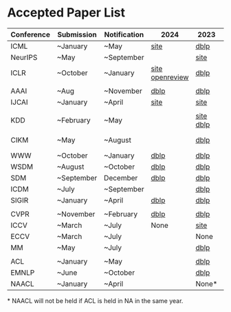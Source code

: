 # Accepted Paper List
| Conference | Submission | Notification | 2024 | 2023 | 2022 | 2021 | 2020 | 2019 |
| ---------- | ---------- | ------------ | ---- | ---- | ---- | ---- | ---- | ---- |
| ICML   | ~January   | ~May         | [site](https://icml.cc/virtual/2024/papers.html?filter=titles&search=) | [dblp](https://dblp.org/db/conf/icml/icml2023.html) | [dblp](https://dblp.org/db/conf/icml/icml2022.html)  | [dblp](https://dblp.org/db/conf/icml/icml2021.html) | [dblp](https://dblp.org/db/conf/icml/icml2020.html)    | [dblp](https://dblp.org/db/conf/icml/icml2019.html) |
| NeurIPS | ~May       | ~September   |  | [site](https://neurips.cc/virtual/2023/papers.html?filter=titles) | [dblp](https://dblp.org/db/conf/nips/neurips2022.html) | [dblp](https://dblp.org/db/conf/nips/neurips2021.html) | [dblp](https://dblp.org/db/conf/nips/neurips2020.html) | [dblp](https://dblp.org/db/conf/nips/nips2019.html) |
| ICLR   | ~October   | ~January     | [site](https://iclr.cc/virtual/2024/papers.html?filter=titles) [openreview](https://openreview.net/group?id=ICLR.cc/2024/Conference#tab-accept-oral) | [dblp](https://dblp.org/db/conf/iclr/iclr2023.html)         | [dblp](https://dblp.org/db/conf/iclr/iclr2022.html)  | [dblp](https://dblp.org/db/conf/iclr/iclr2021.html) | [dblp](https://dblp.org/db/conf/iclr/iclr2020.html)    | [dblp](https://dblp.org/db/conf/iclr/iclr2019.html) |
|                     |            |              |                                                              |                                                              |                                                       |                                                      |                                                         |                                                      |
| AAAI   | ~Aug       | ~November    | [dblp](https://dblp.org/db/conf/aaai/aaai2024.html) | [dblp](https://dblp.org/db/conf/aaai/aaai2023.html) | [dblp](https://dblp.org/db/conf/aaai/aaai2022.html)  | [dblp](https://dblp.org/db/conf/aaai/aaai2021.html) | [dblp](https://dblp.org/db/conf/aaai/aaai2020.html)    | [dblp](https://dblp.org/db/conf/aaai/aaai2019.html) |
| IJCAI | ~January | ~April | [site](https://ijcai24.org/main-track-accepted-papers/) | [site](https://ijcai-23.org/main-track-accepted-papers/) | [site](https://ijcai-22.org/main-track-accepted-papers/) | [site](https://ijcai-21.org/program-main-track/) | [site](http://static.ijcai.org/2020-accepted_papers.html) | [site](https://www.ijcai19.org/accepted-papers.html) |
|                     |            |              |                                                              |                                                              |                                                       |                                                      |                                                         |                                                      |
| KDD      | ~February  | ~May         |  | [site](https://kdd.org/kdd2023/research-track-papers/) [dblp](https://dblp.org/db/conf/kdd/kdd2023.html) | [site](https://kdd.org/kdd2022/paperRT.html) [dblp](https://dblp.org/db/conf/kdd/kdd2022.html) | [dblp](https://dblp.org/db/conf/kdd/kdd2021.html)    | [site](https://www.kdd.org/kdd2020/accepted-papers) [dblp](https://dblp.org/db/conf/kdd/kdd2020.html) | [site](https://www.kdd.org/kdd2019/accepted-papers) [dblp](https://dblp.org/db/conf/kdd/kdd2019.html) |
| CIKM   | ~May       | ~August      |  | [dblp](https://dblp.org/db/conf/cikm/cikm2023.html) | [dblp](https://dblp.org/db/conf/cikm/cikm2022.html)   | [site](https://www.cikm2021.org/accepted-papers) [dblp](https://dblp.org/db/conf/cikm/cikm2021.html) | [site](https://www.cikm2020.org/index.html@p=1073.html) [dblp](https://dblp.org/db/conf/cikm/cikm2020.html) | [dblp](https://dblp.org/db/conf/cikm/cikm2019.html) |
| WWW | ~October | ~January | [dblp](https://dblp.org/db/conf/www/www2024.html) | [dblp](https://dblp.org/db/conf/www/www2023.html) | [dblp](https://dblp.org/db/conf/www/www2022.html) | [dblp](https://dblp.org/db/conf/www/www2021.html) | [site](https://dl.acm.org/doi/proceedings/10.1145/3366423) | [site](https://www2019.thewebconf.org/accepted-papers) |
| WSDM                | ~August    | ~October     | [dblp](https://dblp.org/db/conf/wsdm/wsdm2024.html) | [dblp](https://dblp.org/db/conf/wsdm/wsdm2023.html)         | [dblp](https://dblp.org/db/conf/wsdm/wsdm2022.html)  | [dblp](https://dblp.org/db/conf/wsdm/wsdm2021.html)     | [dblp](https://dblp.org/db/conf/wsdm/wsdm2020.html)        | [dblp](https://dblp.org/db/conf/wsdm/wsdm2019.html)     |
| SDM                 | ~September | December | [dblp](https://dblp.org/db/conf/sdm/sdm2024.html) | [dblp](https://dblp.org/db/conf/sdm/sdm2023.html) | [dblp](https://dblp.org/db/conf/sdm/sdm2022.html)        | [dblp](https://dblp.org/db/conf/sdm/sdm2021.html)       | [dblp](https://dblp.org/db/conf/sdm/sdm2020.html)          | [dblp](https://dblp.org/db/conf/sdm/sdm2019.html)       |
| ICDM                | ~July | ~September |                                                              | [dblp](https://dblp.org/db/conf/icdm/icdm2023.html) | [dblp](https://dblp.org/db/conf/icdm/icdm2022.html)      | [dblp](https://dblp.org/db/conf/icdm/icdm2021.html)     | [dblp](https://dblp.org/db/conf/icdm/icdm2020.html)        | [dblp](https://dblp.org/db/conf/icdm/icdm2019.html)     |
| SIGIR               | ~January | ~April | [dblp](https://dblp.org/db/conf/sigir/sigir2024.html) | [dblp](https://dblp.org/db/conf/sigir/sigir2023.html)           | [dblp](https://dblp.org/db/conf/sigir/sigir2022.html)    | [dblp](https://dblp.org/db/conf/sigir/sigir2021.html)   | [dblp](https://dblp.org/db/conf/sigir/sigir2020.html)      | [dblp](https://dblp.org/db/conf/sigir/sigir2019.html)   |
|                     |            |              |                                                              |                                                              |                                                       |                                                      |                                                         |                                                      |
| CVPR                | ~November | ~February | [dblp](https://dblp.org/db/conf/cvpr/cvpr2023.html) | [dblp](https://dblp.org/db/conf/cvpr/cvpr2023.html) | [dblp](https://dblp.org/db/conf/cvpr/cvpr2022.html)   | [dblp](https://dblp.org/db/conf/cvpr/cvpr2021.html)  | [dblp](https://dblp.org/db/conf/cvpr/cvpr2020.html)    | [dblp](https://dblp.org/db/conf/cvpr/cvpr2019.html) |
| ICCV                | ~March | ~July | None | [site](https://openaccess.thecvf.com/ICCV2023?day=all) | None                                                  | [dblp](https://dblp.org/db/conf/iccv/iccv2021.html)     | None                                                    | [dblp](https://dblp.org/db/conf/iccv/iccv2019.html)     |
| ECCV                | ~March | ~July |  | None | [dblp](https://dblp.org/db/conf/eccv/index.html)         | None                                                 | [dblp](https://dblp.org/db/conf/eccv/index.html)           | None                                                 |
| MM                  | ~May | ~July |  | [dblp](https://dblp.org/db/conf/mm/mm2023.html) | [dblp](https://dblp.org/db/conf/mm/mm2022.html)          | [dblp](https://dblp.org/db/conf/mm/mm2021.html)         | [dblp](https://dblp.org/db/conf/mm/mm2020.html)            | [dblp](https://dblp.org/db/conf/mm/mm2019.html)         |
|                     |            |              |                                                              |                                                              |                                                       |                                                      |                                                         |                                                      |
| ACL                 | ~January | ~May |  | [dblp](https://dblp.org/db/conf/acl/acl2023-1.html) | [dblp](https://dblp.org/db/conf/acl/acl2022-1.html)     | [dblp](https://dblp.org/db/conf/acl/acl2021-1.html)    | [dblp](https://dblp.org/db/conf/acl/acl2020.html)          | [dblp](https://dblp.org/db/conf/acl/acl2019-1.html)     |
| EMNLP               | ~June | ~October |                                                              | [dblp](https://dblp.org/db/conf/emnlp/emnlp2023.html) | [dblp](https://dblp.org/db/conf/emnlp/emnlp2022.html)    | [dblp](https://dblp.org/db/conf/emnlp/emnlp2021-1.html) | [dblp](https://dblp.org/db/conf/emnlp/emnlp2020-1.html)    | [dblp](https://dblp.org/db/conf/emnlp/emnlp2019-1.html) |
| NAACL               | ~January | ~April |  | None* | [dblp](https://dblp.org/db/conf/naacl/naacl2022.html)    | [dblp](https://dblp.org/db/conf/naacl/naacl2021.html)   | None                                                    | [dblp](https://dblp.org/db/conf/naacl/naacl2019-1.html) |

\* NAACL will not be held if ACL is held in NA in the same year.
